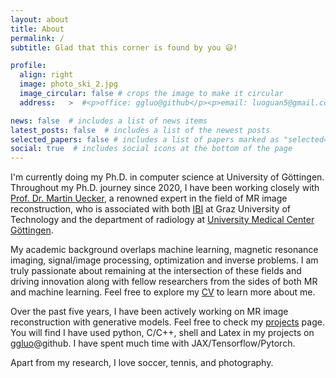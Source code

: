 ```yaml
---
layout: about
title: About
permalink: /
subtitle: Glad that this corner is found by you 😃!

profile:
  align: right
  image: photo_ski_2.jpg
  image_circular: false # crops the image to make it circular
  address:   >  #<p>office: ggluo@github</p><p>email: luoguan5@gmail.com</p><p>Göttingen, Germany</p>

news: false  # includes a list of news items
latest_posts: false  # includes a list of the newest posts
selected_papers: false # includes a list of papers marked as "selected={true}"
social: true  # includes social icons at the bottom of the page
---
```


I'm currently doing my Ph.D. in computer science at University of Göttingen. Throughout my Ph.D. journey since 2020, I have been working closely with [Prof. Dr. Martin Uecker](https://scholar.google.com/citations?user=r7BG-ZYAAAAJ&hl=en), a renowned expert in the field of MR image reconstruction, who is associated with both [IBI](https://www.tugraz.at/institute/ibi/institute/team/) at Graz University of Technology and the department of radiology at [University Medical Center Göttingen](https://radiologie.umg.eu/forschung/arbeitsgruppen/kardiovaskulaere-mrt-forschung-computational-mri-ag-uecker/).

My academic background overlaps machine learning, magnetic resonance imaging, signal/image processing, optimization and inverse problems. 
I am truly passionate about remaining at the intersection of these fields and driving innovation along with fellow researchers from the sides of both MR and machine learning. Feel free to explore my [CV](/assets/pdf/cv.pdf) to learn more about me.

Over the past five years, I have been actively working on MR image reconstruction with generative models. Feel free to check my [projects](/projects/) page. 
You will find I have used python, C/C++, shell and Latex in my projects on [ggluo](https://github.com/ggluo)@github. I have spent much time with JAX/Tensorflow/Pytorch.


Apart from my research, I love soccer, tennis, and photography.

